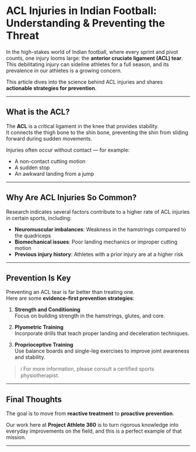 # ACL Injuries in Indian Football: Understanding & Preventing the Threat

In the high-stakes world of Indian football, where every sprint and pivot counts, one injury looms large: the <b>anterior cruciate ligament (ACL) tear</b>.  
This debilitating injury can sideline athletes for a full season, and its prevalence in our athletes is a growing concern.  

This article dives into the science behind ACL injuries and shares <b>actionable strategies for prevention</b>.

---

## What is the ACL?

The <b>ACL</b> is a critical ligament in the knee that provides stability.  
It connects the thigh bone to the shin bone, preventing the shin from sliding forward during sudden movements.  

Injuries often occur without contact — for example:  
* A non-contact cutting motion  
* A sudden stop  
* An awkward landing from a jump  

---

## Why Are ACL Injuries So Common?

Research indicates several factors contribute to a higher rate of ACL injuries in certain sports, including:

- <b>Neuromuscular imbalances</b>: Weakness in the hamstrings compared to the quadriceps  
- <b>Biomechanical issues</b>: Poor landing mechanics or improper cutting motion  
- <b>Previous injury history</b>: Athletes with a prior injury are at a higher risk  

---

## Prevention Is Key

Preventing an ACL tear is far better than treating one.  
Here are some <b>evidence-first prevention strategies</b>:

1. <b>Strength and Conditioning</b>  
   Focus on building strength in the hamstrings, glutes, and core.  

2. <b>Plyometric Training</b>  
   Incorporate drills that teach proper landing and deceleration techniques.  

3. <b>Proprioceptive Training</b>  
   Use balance boards and single-leg exercises to improve joint awareness and stability.  

> ℹ️ For more information, please consult a certified sports physiotherapist.  

---

## Final Thoughts

The goal is to move from <b>reactive treatment</b> to <b>proactive prevention</b>.  

Our work here at <b>Project Athlete 360</b> is to turn rigorous knowledge into everyday improvements on the field, and this is a perfect example of that mission.  

---
